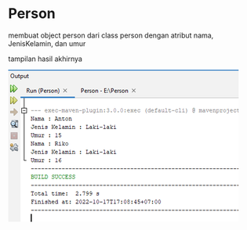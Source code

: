 # Person
membuat object person dari class person
dengan atribut nama, JenisKelamin, dan umur

tampilan hasil akhirnya

![gambar 1](Screenshot/SSPerson.png)
